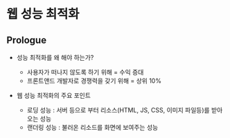 # 웹 성능 최적화 

## Prologue

- 성능 최적화를 왜 해야 하는가?
  - 사용자가 떠나지 않도록 하기 위해 = 수익 증대
  - 프론트앤드 개발자로 경쟁력을 갖기 위해 = 상위 10%

- 웹 성능 최적화의 주요 포인트 
  - 로딩 성능 : 서버 등으로 부터 리소스(HTML, JS, CSS, 이미지 파일등)를 받아오는 성능
  - 랜더링 성능 : 불러온 리소드를 화면에 보여주는 성능

